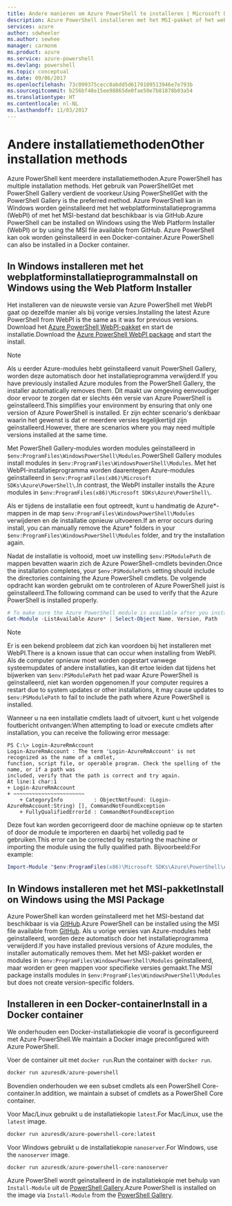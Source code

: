```yaml
---
title: Andere manieren om Azure PowerShell te installeren | Microsoft Docs
description: Azure PowerShell installeren met het MSI-pakket of het webplatforminstallatieprogramma.
services: azure
author: sdwheeler
ms.author: sewhee
manager: carmonm
ms.product: azure
ms.service: azure-powershell
ms.devlang: powershell
ms.topic: conceptual
ms.date: 09/06/2017
ms.openlocfilehash: 73c099375cecc8abdd5d6179109513946e7e793b
ms.sourcegitcommit: b256bf48e15ee98865de0fae50e7b81878b03a54
ms.translationtype: HT
ms.contentlocale: nl-NL
ms.lasthandoff: 11/03/2017
---
```

# <a name="other-installation-methods"></a><span data-ttu-id="a19fd-103">Andere installatiemethoden</span><span class="sxs-lookup"><span data-stu-id="a19fd-103">Other installation methods</span></span>

<span data-ttu-id="a19fd-104">Azure PowerShell kent meerdere installatiemethoden.</span><span class="sxs-lookup"><span data-stu-id="a19fd-104">Azure PowerShell has multiple installation methods.</span></span> <span data-ttu-id="a19fd-105">Het gebruik van PowerShellGet met PowerShell Gallery verdient de voorkeur.</span><span class="sxs-lookup"><span data-stu-id="a19fd-105">Using PowerShellGet with the PowerShell Gallery is the preferred method.</span></span> <span data-ttu-id="a19fd-106">Azure PowerShell kan in Windows worden geïnstalleerd met het webplatforminstallatieprogramma (WebPI) of met het MSI-bestand dat beschikbaar is via GitHub.</span><span class="sxs-lookup"><span data-stu-id="a19fd-106">Azure PowerShell can be installed on Windows using the Web Platform Installer (WebPI) or by using the MSI file available from GitHub.</span></span> <span data-ttu-id="a19fd-107">Azure PowerShell kan ook worden geïnstalleerd in een Docker-container.</span><span class="sxs-lookup"><span data-stu-id="a19fd-107">Azure PowerShell can also be installed in a Docker container.</span></span>

## <a name="install-on-windows-using-the-web-platform-installer"></a><span data-ttu-id="a19fd-108">In Windows installeren met het webplatforminstallatieprogramma</span><span class="sxs-lookup"><span data-stu-id="a19fd-108">Install on Windows using the Web Platform Installer</span></span>

<span data-ttu-id="a19fd-109">Het installeren van de nieuwste versie van Azure PowerShell met WebPI gaat op dezelfde manier als bij vorige versies.</span><span class="sxs-lookup"><span data-stu-id="a19fd-109">Installing the latest Azure PowerShell from WebPI is the same as it was for previous versions.</span></span>
<span data-ttu-id="a19fd-110">Download het [Azure PowerShell WebPI-pakket](http://aka.ms/webpi-azps) en start de installatie.</span><span class="sxs-lookup"><span data-stu-id="a19fd-110">Download the [Azure PowerShell WebPI package](http://aka.ms/webpi-azps) and start the install.</span></span>

> [!NOTE]
> <span data-ttu-id="a19fd-111">Als u eerder Azure-modules hebt geïnstalleerd vanuit PowerShell Gallery, worden deze automatisch door het installatieprogramma verwijderd.</span><span class="sxs-lookup"><span data-stu-id="a19fd-111">If you have previously installed Azure modules from the PowerShell Gallery, the installer automatically removes them.</span></span> <span data-ttu-id="a19fd-112">Dit maakt uw omgeving eenvoudiger door ervoor te zorgen dat er slechts één versie van Azure PowerShell is geïnstalleerd.</span><span class="sxs-lookup"><span data-stu-id="a19fd-112">This simplifies your environment by ensuring that only one version of Azure PowerShell is installed.</span></span> <span data-ttu-id="a19fd-113">Er zijn echter scenario's denkbaar waarin het gewenst is dat er meerdere versies tegelijkertijd zijn geïnstalleerd.</span><span class="sxs-lookup"><span data-stu-id="a19fd-113">However, there are scenarios where you may need multiple versions installed at the same time.</span></span>
>
> <span data-ttu-id="a19fd-114">Met PowerShell Gallery-modules worden modules geïnstalleerd in `$env:ProgramFiles\WindowsPowerShell\Modules`.</span><span class="sxs-lookup"><span data-stu-id="a19fd-114">PowerShell Gallery modules install modules in `$env:ProgramFiles\WindowsPowerShell\Modules`.</span></span> <span data-ttu-id="a19fd-115">Met het WebPI-installatieprogramma worden daarentegen Azure-modules geïnstalleerd in `$env:ProgramFiles(x86)\Microsoft SDKs\Azure\PowerShell\`.</span><span class="sxs-lookup"><span data-stu-id="a19fd-115">In contrast, the WebPI installer installs the Azure modules in `$env:ProgramFiles(x86)\Microsoft SDKs\Azure\PowerShell\`.</span></span>
>
> <span data-ttu-id="a19fd-116">Als er tijdens de installatie een fout optreedt, kunt u handmatig de Azure*-mappen in de map `$env:ProgramFiles\WindowsPowerShell\Modules` verwijderen en de installatie opnieuw uitvoeren.</span><span class="sxs-lookup"><span data-stu-id="a19fd-116">If an error occurs during install, you can manually remove the Azure* folders in your `$env:ProgramFiles\WindowsPowerShell\Modules` folder, and try the installation again.</span></span>

<span data-ttu-id="a19fd-117">Nadat de installatie is voltooid, moet uw instelling `$env:PSModulePath` de mappen bevatten waarin zich de Azure PowerShell-cmdlets bevinden.</span><span class="sxs-lookup"><span data-stu-id="a19fd-117">Once the installation completes, your `$env:PSModulePath` setting should include the directories containing the Azure PowerShell cmdlets.</span></span> <span data-ttu-id="a19fd-118">De volgende opdracht kan worden gebruikt om te controleren of Azure PowerShell juist is geïnstalleerd.</span><span class="sxs-lookup"><span data-stu-id="a19fd-118">The following command can be used to verify that the Azure PowerShell is installed properly.</span></span>

```powershell
# To make sure the Azure PowerShell module is available after you install
Get-Module -ListAvailable Azure* | Select-Object Name, Version, Path
```

> [!NOTE]
> <span data-ttu-id="a19fd-119">Er is een bekend probleem dat zich kan voordoen bij het installeren met WebPI.</span><span class="sxs-lookup"><span data-stu-id="a19fd-119">There is a known issue that can occur when installing from WebPI.</span></span> <span data-ttu-id="a19fd-120">Als de computer opnieuw moet worden opgestart vanwege systeemupdates of andere installaties, kan dit ertoe leiden dat tijdens het bijwerken van `$env:PSModulePath` het pad waar Azure PowerShell is geïnstalleerd, niet kan worden opgenomen.</span><span class="sxs-lookup"><span data-stu-id="a19fd-120">If your computer requires a restart due to system updates or other installations, it may cause updates to `$env:PSModulePath` to fail to include the path where Azure PowerShell is installed.</span></span>

<span data-ttu-id="a19fd-121">Wanneer u na een installatie cmdlets laadt of uitvoert, kunt u het volgende foutbericht ontvangen:</span><span class="sxs-lookup"><span data-stu-id="a19fd-121">When attempting to load or execute cmdlets after installation, you can receive the following error message:</span></span>

```
PS C:\> Login-AzureRmAccount
Login-AzureRmAccount : The term 'Login-AzureRmAccount' is not recognized as the name of a cmdlet,
function, script file, or operable program. Check the spelling of the name, or if a path was
included, verify that the path is correct and try again.
At line:1 char:1
+ Login-AzureRmAccount
+ ~~~~~~~~~~~~~~~~~~~~~~~
    + CategoryInfo          : ObjectNotFound: (Login-AzureRmAccount:String) [], CommandNotFoundException
    + FullyQualifiedErrorId : CommandNotFoundException
```

<span data-ttu-id="a19fd-122">Deze fout kan worden gecorrigeerd door de machine opnieuw op te starten of door de module te importeren en daarbij het volledig pad te gebruiken.</span><span class="sxs-lookup"><span data-stu-id="a19fd-122">This error can be corrected by restarting the machine or importing the module using the fully qualified path.</span></span> <span data-ttu-id="a19fd-123">Bijvoorbeeld:</span><span class="sxs-lookup"><span data-stu-id="a19fd-123">For example:</span></span>

```powershell
Import-Module "$env:ProgramFiles(x86)\Microsoft SDKs\Azure\PowerShell\AzureRM.psd1"
```

## <a name="install-on-windows-using-the-msi-package"></a><span data-ttu-id="a19fd-124">In Windows installeren met het MSI-pakket</span><span class="sxs-lookup"><span data-stu-id="a19fd-124">Install on Windows using the MSI Package</span></span>

<span data-ttu-id="a19fd-125">Azure PowerShell kan worden geïnstalleerd met het MSI-bestand dat beschikbaar is via [GitHub](https://github.com/Azure/azure-powershell/releases/latest).</span><span class="sxs-lookup"><span data-stu-id="a19fd-125">Azure PowerShell can be installed using the MSI file available from [GitHub](https://github.com/Azure/azure-powershell/releases/latest).</span></span> <span data-ttu-id="a19fd-126">Als u vorige versies van Azure-modules hebt geïnstalleerd, worden deze automatisch door het installatieprogramma verwijderd.</span><span class="sxs-lookup"><span data-stu-id="a19fd-126">If you have installed previous versions of Azure modules, the installer automatically removes them.</span></span> <span data-ttu-id="a19fd-127">Met het MSI-pakket worden er modules in `$env:ProgramFiles\WindowsPowerShell\Modules` geïnstalleerd, maar worden er geen mappen voor specifieke versies gemaakt.</span><span class="sxs-lookup"><span data-stu-id="a19fd-127">The MSI package installs modules in `$env:ProgramFiles\WindowsPowerShell\Modules` but does not create version-specific folders.</span></span>

## <a name="install-in-a-docker-container"></a><span data-ttu-id="a19fd-128">Installeren in een Docker-container</span><span class="sxs-lookup"><span data-stu-id="a19fd-128">Install in a Docker container</span></span>

<span data-ttu-id="a19fd-129">We onderhouden een Docker-installatiekopie die vooraf is geconfigureerd met Azure PowerShell.</span><span class="sxs-lookup"><span data-stu-id="a19fd-129">We maintain a Docker image preconfigured with Azure PowerShell.</span></span>

<span data-ttu-id="a19fd-130">Voer de container uit met `docker run`.</span><span class="sxs-lookup"><span data-stu-id="a19fd-130">Run the container with `docker run`.</span></span>

```powershell
docker run azuresdk/azure-powershell
```

<span data-ttu-id="a19fd-131">Bovendien onderhouden we een subset cmdlets als een PowerShell Core-container.</span><span class="sxs-lookup"><span data-stu-id="a19fd-131">In addition, we maintain a subset of cmdlets as a PowerShell Core container.</span></span>

<span data-ttu-id="a19fd-132">Voor Mac/Linux gebruikt u de installatiekopie `latest`.</span><span class="sxs-lookup"><span data-stu-id="a19fd-132">For Mac/Linux, use the `latest` image.</span></span>

```bash
docker run azuresdk/azure-powershell-core:latest
```

<span data-ttu-id="a19fd-133">Voor Windows gebruikt u de installatiekopie `nanoserver`.</span><span class="sxs-lookup"><span data-stu-id="a19fd-133">For Windows, use the `nanoserver` image.</span></span>

```powershell
docker run azuresdk/azure-powershell-core:nanoserver
```

<span data-ttu-id="a19fd-134">Azure PowerShell wordt geïnstalleerd in de installatiekopie met behulp van `Install-Module` uit de [PowerShell Gallery](https://www.powershellgallery.com/).</span><span class="sxs-lookup"><span data-stu-id="a19fd-134">Azure PowerShell is installed on the image via `Install-Module` from the [PowerShell Gallery](https://www.powershellgallery.com/).</span></span>